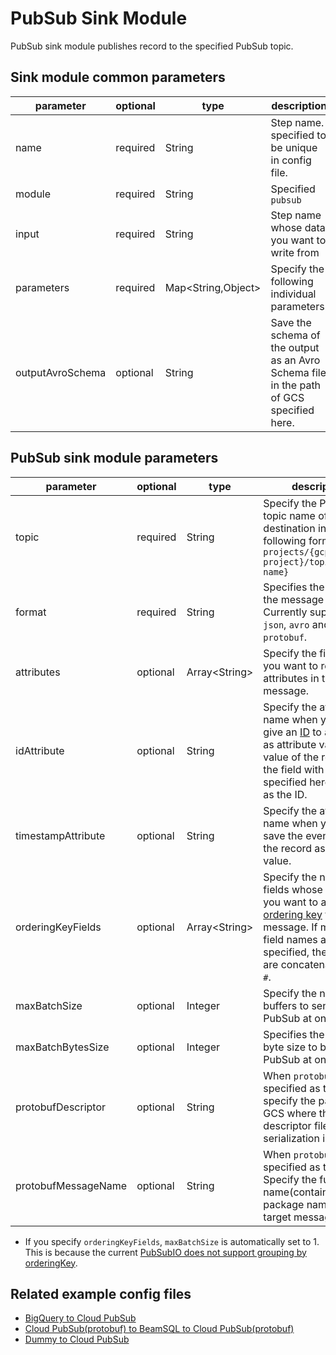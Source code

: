 # PubSub Sink Module

PubSub sink module publishes record to the specified PubSub topic.

## Sink module common parameters

| parameter        | optional | type                | description                                                                             |
|------------------|----------|---------------------|-----------------------------------------------------------------------------------------|
| name             | required | String              | Step name. specified to be unique in config file.                                       |
| module           | required | String              | Specified `pubsub`                                                                      |
| input            | required | String              | Step name whose data you want to write from                                             |
| parameters       | required | Map<String,Object\> | Specify the following individual parameters.                                            |
| outputAvroSchema | optional | String              | Save the schema of the output as an Avro Schema file in the path of GCS specified here. |

## PubSub sink module parameters

| parameter           | optional | type           | description                                                                                                                                                                                                                                                                         |
|---------------------|----------|----------------|-------------------------------------------------------------------------------------------------------------------------------------------------------------------------------------------------------------------------------------------------------------------------------------|
| topic               | required | String         | Specify the PubSub topic name of the destination in the following format. `projects/{gcp project}/topics/{topic name}`                                                                                                                                                              |
| format              | required | String         | Specifies the format of the message to publish. Currently supporting `json`, `avro` and `protobuf`.                                                                                                                                                                                 |
| attributes          | optional | Array<String\> | Specify the field names you want to register as attributes in the message.                                                                                                                                                                                                          |
| idAttribute         | optional | String         | Specify the attribute name when you want to give an [ID](https://cloud.google.com/dataflow/docs/concepts/streaming-with-cloud-pubsub#efficient_deduplication) to a message as attribute value. The value of the record of the field with the name specified here is used as the ID. |
| timestampAttribute  | optional | String         | Specify the attribute name when you want to save the event time of the record as attribute value.                                                                                                                                                                                   |
| orderingKeyFields   | optional | Array<String\> | Specify the names of fields whose values you want to assign an [ordering key](https://cloud.google.com/pubsub/docs/ordering) to the message. If multiple field names are specified, their values are concatenated with `#`.                                                         |
| maxBatchSize        | optional | Integer        | Specify the number of buffers to send to PubSub at one time.                                                                                                                                                                                                                        |
| maxBatchBytesSize   | optional | Integer        | Specifies the buffer byte size to be sent to PubSub at one time.                                                                                                                                                                                                                    |
| protobufDescriptor  | optional | String         | When `protobuf` is specified as the `format`, specify the path of the GCS where the descriptor file for serialization is located.                                                                                                                                                   |
| protobufMessageName | optional | String         | When `protobuf` is specified as the `format`, Specify the full name(contains package name) of the target message.                                                                                                                                                                   |

* If you specify `orderingKeyFields`, `maxBatchSize` is automatically set to 1. This is because the current [PubSubIO does not support grouping by orderingKey](https://issues.apache.org/jira/browse/BEAM-13148).

## Related example config files

* [BigQuery to Cloud PubSub](../../../../examples/bigquery-to-pubsub.json)
* [Cloud PubSub(protobuf) to BeamSQL to Cloud PubSub(protobuf)](../../../../examples/pubsub-protobuf-to-beamsql-to-pubsub-protobuf.json)
* [Dummy to Cloud PubSub](../../../../examples/dummy-to-pubsub.json)
